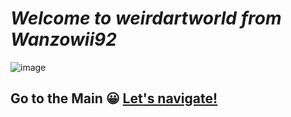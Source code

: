 # *Welcome to weirdartworld from Wanzowii92*
![image](https://user-images.githubusercontent.com/96224318/146467541-47a6f1b2-dc52-495f-b9cc-eeaf20e7ac0a.png)
 ## Go to the Main 😀 [Let's navigate!](https://wanzowii92.github.io/weirdartworld/mainpage.html)
  
